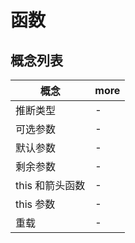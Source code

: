 # 函数

## 概念列表

| 概念            | more |
| --------------- | ---- |
| 推断类型        | -    |
| 可选参数        | -    |
| 默认参数        | -    |
| 剩余参数        | -    |
| this 和箭头函数 | -    |
| this 参数       | -    |
| 重载            | -    |
